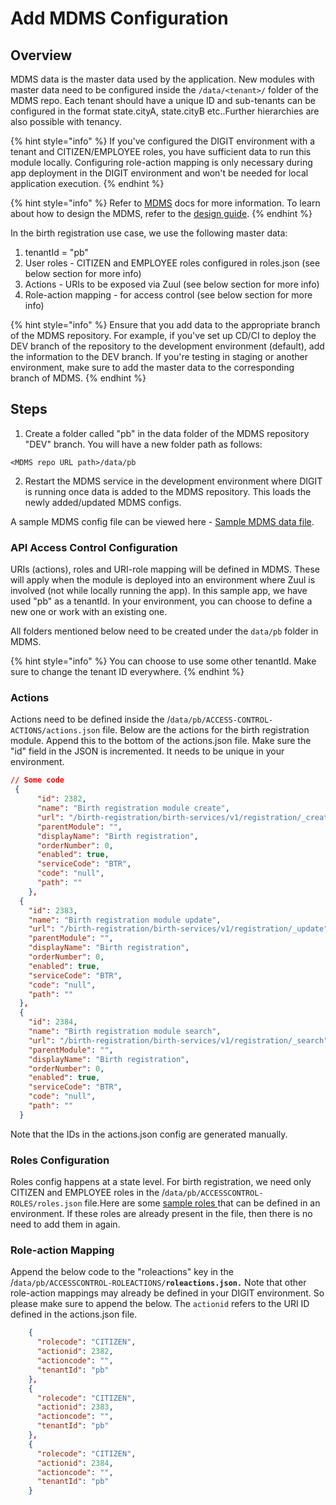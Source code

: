 # Add MDMS Configuration

## Overview

MDMS data is the master data used by the application. New modules with master data need to be configured inside the `/data/<tenant>/` folder of the MDMS repo. Each tenant should have a unique ID and sub-tenants can be configured in the format state.cityA, state.cityB etc..Further hierarchies are also possible with tenancy.&#x20;

{% hint style="info" %}
If you've configured the DIGIT environment with a tenant and CITIZEN/EMPLOYEE roles, you have sufficient data to run this module locally. Configuring role-action mapping is only necessary during app deployment in the DIGIT environment and won't be needed for local application execution.
{% endhint %}

{% hint style="info" %}
Refer to [MDMS](../../../../platform/core-services/mdms-v2-master-data-management-service/mdms-master-data-management-service/) docs for more information. To learn about how to design the MDMS, refer to the [design guide](../../../design-guide/design-services.md#identify-reference-data).
{% endhint %}

In the birth registration use case, we use the following master data:

1. tenantId = "pb"
2. User roles - CITIZEN and EMPLOYEE roles configured in roles.json (see below section for more info)
3. Actions - URIs to be exposed via Zuul (see below section for more info)
4. Role-action mapping - for access control (see below section for more info)

{% hint style="info" %}
Ensure that you add data to the appropriate branch of the MDMS repository. For example, if you've set up CD/CI to deploy the DEV branch of the repository to the development environment (default), add the information to the DEV branch. If you're testing in staging or another environment, make sure to add the master data to the corresponding branch of MDMS.
{% endhint %}

## Steps

1. Create a folder called "pb" in the data folder of the MDMS repository "DEV" branch. You will have a new folder path as follows:

`<MDMS repo URL path>/data/pb`

2. Restart the MDMS service in the development environment where DIGIT is running once data is added to the MDMS repository. This loads the newly added/updated MDMS configs.&#x20;

A sample MDMS config file can be viewed here - [Sample MDMS data file](https://github.com/egovernments/egov-mdms-data/blob/DEV/data/pb/common-masters/Department.json).

### API Access Control Configuration

URIs (actions), roles and URI-role mapping will be defined in MDMS. These will apply when the module is deployed into an environment  where Zuul is involved (not while locally running the app). In this sample app, we have used "pb" as a tenantId. In your environment, you can choose to define a new one or work with an existing one.&#x20;

All folders mentioned below need to be created under the `data/pb` folder in MDMS.

{% hint style="info" %}
You can choose to use some other tenantId. Make sure to change the tenant ID everywhere.
{% endhint %}

### Actions

Actions need to be defined inside the /`data/pb/ACCESS-CONTROL-ACTIONS/actions.json` file.  Below are the actions for the birth registration module. Append this to the bottom of the actions.json file. Make sure the "id" field in the JSON is incremented. It needs to be unique in your environment.

```json
// Some code
 {
      "id": 2382,
      "name": "Birth registration module create",
      "url": "/birth-registration/birth-services/v1/registration/_create",
      "parentModule": "",
      "displayName": "Birth registration",
      "orderNumber": 0,
      "enabled": true,
      "serviceCode": "BTR",
      "code": "null",
      "path": ""
    },
  {
    "id": 2383,
    "name": "Birth registration module update",
    "url": "/birth-registration/birth-services/v1/registration/_update",
    "parentModule": "",
    "displayName": "Birth registration",
    "orderNumber": 0,
    "enabled": true,
    "serviceCode": "BTR",
    "code": "null",
    "path": ""
  },
  {
    "id": 2384,
    "name": "Birth registration module search",
    "url": "/birth-registration/birth-services/v1/registration/_search",
    "parentModule": "",
    "displayName": "Birth registration",
    "orderNumber": 0,
    "enabled": true,
    "serviceCode": "BTR",
    "code": "null",
    "path": ""
  }
```

Note that the IDs in the actions.json config are generated manually.

### Roles Configuration

Roles config happens at a state level. For birth registration, we need only CITIZEN and EMPLOYEE roles in the /`data/pb/ACCESSCONTROL-ROLES/roles.json` file.Here are some [sample roles ](https://github.com/egovernments/egov-mdms-data/tree/UAT/data/pg/ACCESSCONTROL-ROLES) that can be defined in an environment. If these roles are already present in the file, then there is no need to add them in again.

### Role-action Mapping

Append the below code to the "roleactions" key in the /`data/pb/ACCESSCONTROL-ROLEACTIONS/`**`roleactions.json.`** Note that other role-action mappings may already be defined in your DIGIT environment. So please make sure to append the below. The `actionid` refers to the URI ID defined in the actions.json file.&#x20;

```json
    {
      "rolecode": "CITIZEN",
      "actionid": 2382,
      "actioncode": "",
      "tenantId": "pb"
    },
    {
      "rolecode": "CITIZEN",
      "actionid": 2383,
      "actioncode": "",
      "tenantId": "pb"
    },
    {
      "rolecode": "CITIZEN",
      "actionid": 2384,
      "actioncode": "",
      "tenantId": "pb"
    }
```
